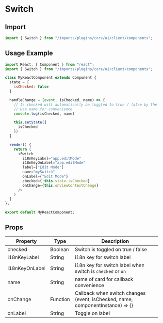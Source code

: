# Switch

## Import

```javascript
import { Switch } from "/imports/plugins/core/ui/client/components";
```

## Usage Example

```javascript
import React, { Component } from "react";
import { Switch } from "/imports/plugins/core/ui/client/components";

class MyReactComponent extends Component {
  state = {
    isChecked: false
  }

  handleChange = (event, isChecked, name) => {
    // Is checked will automatically be toggled to true / false by the switch
    // Use name for convenience
    console.log(isChecked, name)

    this.setState({
      isChecked
    })
  }

  render() {
    return (
      <Switch
        i18nKeyLabel="app.editMode"
        i18nKeyOnLabel="app.editMode"
        label={"Edit Mode"}
        name="mySwitch"
        onLabel={"Edit Mode"}
        checked={!this.state.isChecked}
        onChange={this.onViewContextChange}
      />
    )
  }
};

export default MyReactComponent;
```

## Props

Property       | Type     | Description
-------------- | -------- | ----------------------------------------------------------------------------------
checked        | Boolean  | Switch is toggled on true / false
i18nKeyLabel   | String   | i18n key for switch label
i18nKeyOnLabel | String   | i18n key for switch label when switch is `checked` or `on`
name           | String   | name of card for callback convenience
onChange       | Function | Callback when switch changes<br>(event, isChecked, name, componentInstance) => {}
onLabel        | String   | Toggle on label
